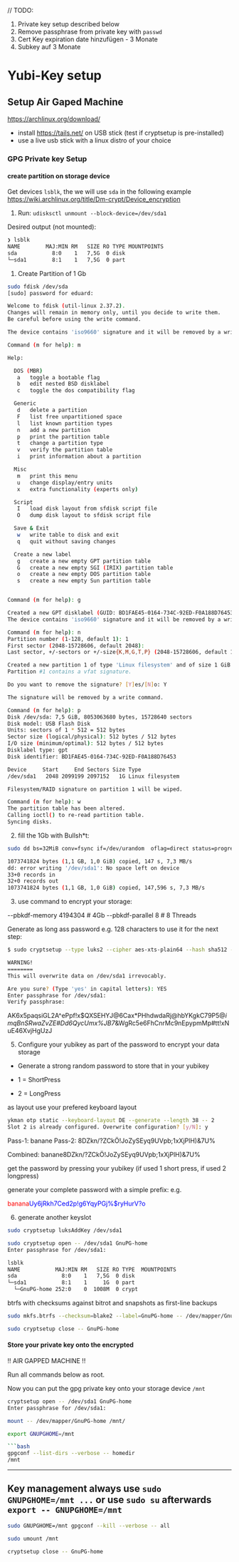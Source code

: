 // TODO:
1. Private key setup described below
2. Remove passphrase from private key with `passwd`
3. Cert Key expiration date hinzufügen - 3 Monate
4. Subkey auf 3 Monate

# Yubi-Key setup

## Setup Air Gaped Machine

https://archlinux.org/download/

- install https://tails.net/ on USB stick (test if cryptsetup is pre-installed)
- use a live usb stick with a linux distro of your choice


### GPG Private key Setup


#### create partition on storage device


Get devices `lsblk`, the we will use `sda` in the following example
https://wiki.archlinux.org/title/Dm-crypt/Device_encryption


1. Run:
`udisksctl unmount --block-device=/dev/sda1`

Desired output (not mounted):
```bash
❯ lsblk                                     
NAME        MAJ:MIN RM   SIZE RO TYPE MOUNTPOINTS
sda           8:0    1   7,5G  0 disk 
└─sda1        8:1    1   7,5G  0 part 

``` 

1. Create Partition of 1 Gb

```bash
sudo fdisk /dev/sda 
[sudo] password for eduard:         

Welcome to fdisk (util-linux 2.37.2).
Changes will remain in memory only, until you decide to write them.
Be careful before using the write command.

The device contains 'iso9660' signature and it will be removed by a write command. See fdisk(8) man page and --wipe option for more details.

Command (m for help): m

Help:

  DOS (MBR)
   a   toggle a bootable flag
   b   edit nested BSD disklabel
   c   toggle the dos compatibility flag

  Generic
   d   delete a partition
   F   list free unpartitioned space
   l   list known partition types
   n   add a new partition
   p   print the partition table
   t   change a partition type
   v   verify the partition table
   i   print information about a partition

  Misc
   m   print this menu
   u   change display/entry units
   x   extra functionality (experts only)

  Script
   I   load disk layout from sfdisk script file
   O   dump disk layout to sfdisk script file

  Save & Exit
   w   write table to disk and exit
   q   quit without saving changes

  Create a new label
   g   create a new empty GPT partition table
   G   create a new empty SGI (IRIX) partition table
   o   create a new empty DOS partition table
   s   create a new empty Sun partition table


Command (m for help): g

Created a new GPT disklabel (GUID: BD1FAE45-0164-734C-92ED-F0A188D76453).
The device contains 'iso9660' signature and it will be removed by a write command. See fdisk(8) man page and --wipe option for more details.

Command (m for help): n
Partition number (1-128, default 1): 1
First sector (2048-15728606, default 2048): 
Last sector, +/-sectors or +/-size{K,M,G,T,P} (2048-15728606, default 15728606): +1G

Created a new partition 1 of type 'Linux filesystem' and of size 1 GiB.
Partition #1 contains a vfat signature.

Do you want to remove the signature? [Y]es/[N]o: Y

The signature will be removed by a write command.

Command (m for help): p
Disk /dev/sda: 7,5 GiB, 8053063680 bytes, 15728640 sectors
Disk model: USB Flash Disk  
Units: sectors of 1 * 512 = 512 bytes
Sector size (logical/physical): 512 bytes / 512 bytes
I/O size (minimum/optimal): 512 bytes / 512 bytes
Disklabel type: gpt
Disk identifier: BD1FAE45-0164-734C-92ED-F0A188D76453

Device     Start     End Sectors Size Type
/dev/sda1   2048 2099199 2097152   1G Linux filesystem

Filesystem/RAID signature on partition 1 will be wiped.

Command (m for help): w
The partition table has been altered.
Calling ioctl() to re-read partition table.
Syncing disks.

``` 

2. fill the 1Gb with Bullsh*t:
```bash
sudo dd bs=32MiB conv=fsync if=/dev/urandom  oflag=direct status=progress of=/dev/sda1

1073741824 bytes (1,1 GB, 1,0 GiB) copied, 147 s, 7,3 MB/s
dd: error writing '/dev/sda1': No space left on device
33+0 records in
32+0 records out
1073741824 bytes (1,1 GB, 1,0 GiB) copied, 147,596 s, 7,3 MB/s

```


3. use command to encrypt your storage: 

--pbkdf-memory 4194304 # 4Gb
--pbkdf-parallel 8 # 8 Threads

Generate as long ass password e.g. 128 characters to use it for the next step:

```bash
$ sudo cryptsetup --type luks2 --cipher aes-xts-plain64 --hash sha512 --integrity hmac-sha512 --iter-time 10000 --key-size 512 --pbkdf argon2id  --pbkdf-memory 4194304  --pbkdf-parallel 8 --use-urandom luksFormat /dev/sda1

WARNING!
========
This will overwrite data on /dev/sda1 irrevocably.

Are you sure? (Type 'yes' in capital letters): YES
Enter passphrase for /dev/sda1: 
Verify passphrase: 

```

AK6x5paqsiGL2A^ePpf!x$QXSEHYJ@6Cax*PHhdwdaRj@hbYKgkC79P5@*imqBnSRwaZvZE#Dd6QycUmx%JB7*&WgRc5e6FhCnrMc9nEpypmMp#tt!xNuE46XvjHgUzJ


5. Configure your yubikey as part of the password to encrypt your data storage

- Generate a strong random password to store that in your yubikey 

- 1 = ShortPress
- 2 = LongPress

as layout use your prefered keyboard layout

```bash
ykman otp static --keyboard-layout DE --generate --length 38 -- 2
Slot 2 is already configured. Overwrite configuration? [y/N]: y
```
Pass-1: banane
Pass-2: 8DZkn/?ZCkÖ!JoZySEyq9UVpb;1xXjPlH)&7U%

Combined: banane8DZkn/?ZCkÖ!JoZySEyq9UVpb;1xXjPlH)&7U%


get the password by pressing your yubikey (if used 1 short press, if used 2 longpress)

generate your complete password with a simple prefix: e.g.

<span style="color: red">banana</span><span style="color: blue">Uy6jRkh7Ced2p!g6YqyPGj%$ryHurV?o</span>




6. generate another keyslot

```bash
sudo cryptsetup luksAddKey /dev/sda1 

```

```bash
sudo cryptsetup open -- /dev/sda1 GnuPG-home
Enter passphrase for /dev/sda1: 
```



```bash
lsblk 
NAME           MAJ:MIN RM   SIZE RO TYPE  MOUNTPOINTS
sda              8:0    1   7,5G  0 disk  
└─sda1           8:1    1     1G  0 part  
  └─GnuPG-home 252:0    0  1008M  0 crypt 

```

btrfs with checksums against bitrot and snapshots as first-line backups 
```bash
sudo mkfs.btrfs --checksum=blake2 --label=GnuPG-home -- /dev/mapper/GnuPG-home
```

```bash
sudo cryptsetup close -- GnuPG-home
```


#### Store your private key onto the encrypted 

!! AIR GAPPED MACHINE !!

Run all commands below as root.

Now you can put the gpg private key onto your storage device `/mnt`

```bash
cryptsetup open -- /dev/sda1 GnuPG-home
Enter passphrase for /dev/sda1: 
```


```bash
mount -- /dev/mapper/GnuPG-home /mnt/
```

```bash
export GNUPGHOME=/mnt 

```bash
gpgconf --list-dirs --verbose -- homedir
/mnt
```

---
Key management
always use `sudo GNUPGHOME=/mnt ...`
or use `sudo su` afterwards `export -- GNUPGHOME=/mnt`
---

```bash
sudo GNUPGHOME=/mnt gpgconf --kill --verbose -- all
```

```bash
sudo umount /mnt
```

```bash
cryptsetup close -- GnuPG-home
```




